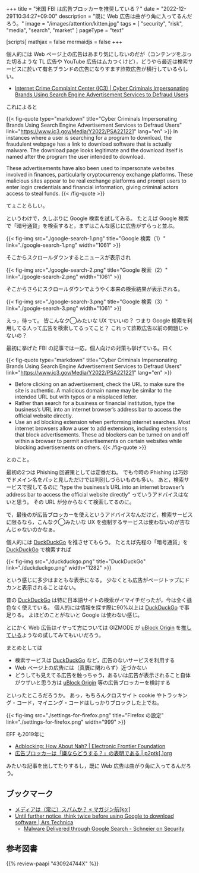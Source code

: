 +++
title = "米国 FBI は広告ブロッカーを推奨している？"
date =  "2022-12-29T10:34:27+09:00"
description = "既に Web 広告は曲がり角に入ってるんだろう。"
image = "/images/attention/kitten.jpg"
tags = [ "security", "risk", "media", "search", "market" ]
pageType = "text"

[scripts]
  mathjax = false
  mermaidjs = false
+++

個人的には Web ページ上の広告はあまり気にしないのだが（コンテンツをぶった切るような TL 広告や YouTube 広告はムカつくけど），どうやら最近は検索サービスに於いて有名ブランドの広告になりすます詐欺広告が横行しているらしい。

- [Internet Crime Complaint Center (IC3) | Cyber Criminals Impersonating Brands Using Search Engine Advertisement Services to Defraud Users](https://www.ic3.gov/Media/Y2022/PSA221221)

これによると

{{< fig-quote type="markdown" title="Cyber Criminals Impersonating Brands Using Search Engine Advertisement Services to Defraud Users" link="https://www.ic3.gov/Media/Y2022/PSA221221" lang="en" >}}
In instances where a user is searching for a program to download, the fraudulent webpage has a link to download software that is actually malware. The download page looks legitimate and the download itself is named after the program the user intended to download.

These advertisements have also been used to impersonate websites involved in finances, particularly cryptocurrency exchange platforms. These malicious sites appear to be real exchange platforms and prompt users to enter login credentials and financial information, giving criminal actors access to steal funds.
{{< /fig-quote >}}

てぇことらしい。

というわけで，久しぶりに Google 検索を試してみる。
たとえば Google 検索で「暗号通貨」を検索すると，まずはこんな感じに広告がずらっと並ぶ。

{{< fig-img src="./google-search-1.png" title="Google 検索（1）" link="./google-search-1.png" width="1061" >}}

そこからスクロールダウンするとニュースが表示され

{{< fig-img src="./google-search-2.png" title="Google 検索（2）" link="./google-search-2.png" width="1061" >}}

そこからさらにスクロールダウンでようやく本来の検索結果が表示される。

{{< fig-img src="./google-search-3.png" title="Google 検索（3）" link="./google-search-3.png" width="1061" >}}

えっ，待って。
皆こんなク◯みたいな UX でいいの？ つまり Google 検索を利用してる人って広告を検索してるってこと？ これって詐欺広告以前の問題じゃないの？

最初に挙げた FBI の記事では一応，個人向けの対策も挙げている。曰く

{{< fig-quote type="markdown" title="Cyber Criminals Impersonating Brands Using Search Engine Advertisement Services to Defraud Users" link="https://www.ic3.gov/Media/Y2022/PSA221221" lang="en" >}}
- Before clicking on an advertisement, check the URL to make sure the site is authentic. A malicious domain name may be similar to the intended URL but with typos or a misplaced letter.
- Rather than search for a business or financial institution, type the business’s URL into an internet browser’s address bar to access the official website directly.
- Use an ad blocking extension when performing internet searches. Most internet browsers allow a user to add extensions, including extensions that block advertisements. These ad blockers can be turned on and off within a browser to permit advertisements on certain websites while blocking advertisements on others.
{{< /fig-quote >}}

とのこと。

最初の2つは Phishing 回避策としては定番だね。
でも今時の Phishing は巧妙でドメイン名をパッと見しただけでは判別しづらいものも多い。
あと，検索サービスで探してるのに “type the business’s URL into an internet browser’s address bar to access the official website directly” っていうアドバイスはないと思う。
その URL が分からなくて検索してるのに。

で，最後のが広告ブロッカーを使えというアドバイスなんだけど，検索サービスに限るなら，こんなク◯みたいな UX を強制するサービスは使わないのが吉なんじゃないのかなぁ。

個人的には [DuckDuckGo] を推させてもらう。
たとえば先程の「暗号通貨」を [DuckDuckGo] で検索すれば

{{< fig-img src="./duckduckgo.png" title="DuckDuckGo" link="./duckduckgo.png" width="1282" >}}

という感じに多少はまともな表示になる。
少なくとも広告がページトップにドカンと表示されることはない。

昔の [DuckDuckGo] は特に日本語サイトの検索がイマイチだったが，今は全く遜色なく使えている。
個人的には情報を探す際に90%以上は [DuckDuckGo] で事足りる。
よほどのことがないと Google は使わない感じ。

とにかく Web 広告はイヤって方については GIZMODE が [uBlock Origin] を[推している](https://www.gizmodo.jp/2022/12/google-bing-fbi-ad-blocker-scam-ads.html "FBIがみんなに広告ブロッカーを使って欲しい理由 | ギズモード・ジャパン")ようなの試してみてもいいだろう。

まとめとしては

- 検索サービスは [DuckDuckGo] など，広告のないサービスを利用する
- Web ページ上の広告には（真贋に関わらず）近づかない
- どうしても見えてる広告を触っちゃう，あるいは広告が表示されること自体がウザいと思う方は [uBlock Origin] 等の広告ブロッカーを検討する

といったところだろうか。
あっ，もちろんクロスサイト cookie やトラッキング・コード，マイニング・コードはしっかりブロックした上でね。

{{< fig-img src="./settings-for-firefox.png" title="Firefox の設定" link="./settings-for-firefox.png" width="999" >}}

EFF も2019年に

- [Adblocking: How About Nah? | Electronic Frontier Foundation](https://www.eff.org/deeplinks/2019/07/adblocking-how-about-nah)
- [広告ブロッカーは「嫌ならどうする？」の表明である | p2ptk[.]org](https://p2ptk.org/monopoly/2668)

みたいな記事を出してたりするし，既に Web 広告は曲がり角に入ってるんだろう。


## ブックマーク

- [メディアは（常に）スパムか？ « マガジン航[kɔː]](https://magazine-k.jp/2016/01/25/spam-and-media/)
- [Until further notice, think twice before using Google to download software | Ars Technica](https://arstechnica.com/information-technology/2023/02/until-further-notice-think-twice-before-using-google-to-download-software/)
  - [Malware Delivered through Google Search - Schneier on Security](https://www.schneier.com/blog/archives/2023/02/malware-delivered-through-google-search.html)

[DuckDuckGo]: https://duckduckgo.com/
[uBlock Origin]: https://ublockorigin.com/jp "uBlock Origin – フリーかつオープンソースの広告ブロッカー。"

## 参考図書

{{% review-paapi "430924744X" %}} <!-- スパム -->

